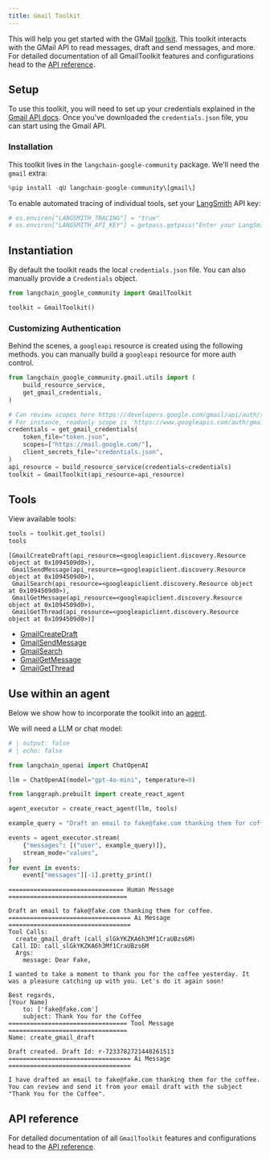 ```yaml
---
title: Gmail Toolkit
---
```


This will help you get started with the GMail [toolkit](/oss/concepts/tools/#toolkits). This toolkit interacts with the GMail API to read messages, draft and send messages, and more. For detailed documentation of all GmailToolkit features and configurations head to the [API reference](https://python.langchain.com/api_reference/google_community/gmail/langchain_google_community.gmail.toolkit.GmailToolkit.html).

## Setup

To use this toolkit, you will need to set up your credentials explained in the [Gmail API docs](https://developers.google.com/gmail/api/quickstart/python#authorize_credentials_for_a_desktop_application). Once you've downloaded the `credentials.json` file, you can start using the Gmail API.

### Installation

This toolkit lives in the `langchain-google-community` package. We'll need the `gmail` extra:


```python
%pip install -qU langchain-google-community\[gmail\]
```

To enable automated tracing of individual tools, set your [LangSmith](https://docs.smith.langchain.com/) API key:


```python
# os.environ["LANGSMITH_TRACING"] = "true"
# os.environ["LANGSMITH_API_KEY"] = getpass.getpass("Enter your LangSmith API key: ")
```

## Instantiation

By default the toolkit reads the local `credentials.json` file. You can also manually provide a `Credentials` object.


```python
from langchain_google_community import GmailToolkit

toolkit = GmailToolkit()
```

### Customizing Authentication

Behind the scenes, a `googleapi` resource is created using the following methods. 
you can manually build a `googleapi` resource for more auth control. 


```python
from langchain_google_community.gmail.utils import (
    build_resource_service,
    get_gmail_credentials,
)

# Can review scopes here https://developers.google.com/gmail/api/auth/scopes
# For instance, readonly scope is 'https://www.googleapis.com/auth/gmail.readonly'
credentials = get_gmail_credentials(
    token_file="token.json",
    scopes=["https://mail.google.com/"],
    client_secrets_file="credentials.json",
)
api_resource = build_resource_service(credentials=credentials)
toolkit = GmailToolkit(api_resource=api_resource)
```

## Tools

View available tools:


```python
tools = toolkit.get_tools()
tools
```



```output
[GmailCreateDraft(api_resource=<googleapiclient.discovery.Resource object at 0x1094509d0>),
 GmailSendMessage(api_resource=<googleapiclient.discovery.Resource object at 0x1094509d0>),
 GmailSearch(api_resource=<googleapiclient.discovery.Resource object at 0x1094509d0>),
 GmailGetMessage(api_resource=<googleapiclient.discovery.Resource object at 0x1094509d0>),
 GmailGetThread(api_resource=<googleapiclient.discovery.Resource object at 0x1094509d0>)]
```


- [GmailCreateDraft](https://python.langchain.com/api_reference/google_community/gmail/langchain_google_community.gmail.create_draft.GmailCreateDraft.html)
- [GmailSendMessage](https://python.langchain.com/api_reference/google_community/gmail/langchain_google_community.gmail.send_message.GmailSendMessage.html)
- [GmailSearch](https://python.langchain.com/api_reference/google_community/gmail/langchain_google_community.gmail.search.GmailSearch.html)
- [GmailGetMessage](https://python.langchain.com/api_reference/google_community/gmail/langchain_google_community.gmail.get_message.GmailGetMessage.html)
- [GmailGetThread](https://python.langchain.com/api_reference/google_community/gmail/langchain_google_community.gmail.get_thread.GmailGetThread.html)

## Use within an agent

Below we show how to incorporate the toolkit into an [agent](/oss/tutorials/agents).

We will need a LLM or chat model:

<ChatModelTabs customVarName="llm" />



```python
# | output: false
# | echo: false

from langchain_openai import ChatOpenAI

llm = ChatOpenAI(model="gpt-4o-mini", temperature=0)
```


```python
from langgraph.prebuilt import create_react_agent

agent_executor = create_react_agent(llm, tools)
```


```python
example_query = "Draft an email to fake@fake.com thanking them for coffee."

events = agent_executor.stream(
    {"messages": [("user", example_query)]},
    stream_mode="values",
)
for event in events:
    event["messages"][-1].pretty_print()
```
```output
================================ Human Message =================================

Draft an email to fake@fake.com thanking them for coffee.
================================== Ai Message ==================================
Tool Calls:
  create_gmail_draft (call_slGkYKZKA6h3Mf1CraUBzs6M)
 Call ID: call_slGkYKZKA6h3Mf1CraUBzs6M
  Args:
    message: Dear Fake,

I wanted to take a moment to thank you for the coffee yesterday. It was a pleasure catching up with you. Let's do it again soon!

Best regards,
[Your Name]
    to: ['fake@fake.com']
    subject: Thank You for the Coffee
================================= Tool Message =================================
Name: create_gmail_draft

Draft created. Draft Id: r-7233782721440261513
================================== Ai Message ==================================

I have drafted an email to fake@fake.com thanking them for the coffee. You can review and send it from your email draft with the subject "Thank You for the Coffee".
```
## API reference

For detailed documentation of all `GmailToolkit` features and configurations head to the [API reference](https://python.langchain.com/api_reference/community/agent_toolkits/langchain_community.agent_toolkits.gmail.toolkit.GmailToolkit.html).
